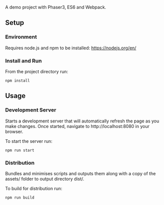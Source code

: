 A demo project with Phaser3, ES6 and Webpack.

## Setup

### Environment
Requires node.js and npm to be installed: https://nodejs.org/en/

### Install and Run
From the project directory run:

`npm install`

## Usage

### Development Server
Starts a development server that will automatically refresh the page as you make changes. Once started, navigate to http://localhost:8080 in your browser.

To start the server run:

`npm run start`

### Distribution
Bundles and minimises scripts and outputs them along with a copy of the assets/ folder to output directory dist/.

To build for distribution run:

`npm run build`
